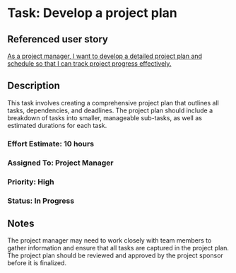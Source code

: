 # Task: Develop a project plan

## Referenced user story
[As a project manager, I want to develop a detailed project plan and schedule so that I can track project progress effectively.](../story_4.md)

## Description
This task involves creating a comprehensive project plan that outlines all tasks, dependencies, and deadlines. The project plan should include a breakdown of tasks into smaller, manageable sub-tasks, as well as estimated durations for each task.

### Effort Estimate: 10 hours

### Assigned To: Project Manager

### Priority: High

### Status: In Progress

## Notes
The project manager may need to work closely with team members to gather information and ensure that all tasks are captured in the project plan. The project plan should be reviewed and approved by the project sponsor before it is finalized.